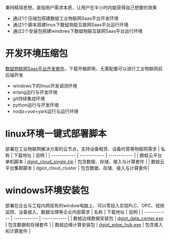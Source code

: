  秉持精简思想，直指用户需求本质，让用户在半小时内能获得自己想要的效果

 - 通过1个压缩包搭建数蛙工业物联网Saas平台开发环境
 - 通过1个脚本搭建linux下数蛙物联互联网Saas平台运行环境
 - 通过2个安装包搭建windows下数蛙物联互联网Saas平台运行环境

# 开发环境压缩包
   [ 数蛙物联网Saas平台开发套件](http://dgiot-1253666439.cos.ap-shanghai-fsi.myqcloud.com/dgiot/deploy/dgiot_develop_tools.zip)，下载开箱即用，无需配置可以进行工业物联网前后端开发
  
  - windows下的linux开发调测环境
  - erlang运行与开发环境
  - git持续集成环境
  - python运行与开发环境
  - nodjs+vue+yark运行与运行环境
  
# linux环境一键式部署脚本
部署在工业物联网解决方案的云节点，支持设备租赁、设备托管等物联网需求
| 名称 | 下载地址 | 说明   |
| ------------ | ------------ | ------------ |
|  数蛙云平台单机脚本 |  [dgiot_cloud_single.zip](http://dgiot-1253666439.cos.ap-shanghai-fsi.myqcloud.com/dgiot/deploy/dgiot_cloud_single.zip) |  包含数据、存储、接入与计算套件 |
|  数蛙云平台集群脚本 |  dgiot_cloud_cluster |  包含数据、存储、接入与计算套件|

# windows环境安装包
部署在企业与工程内网现有的window电脑上、可以零投入实现PLC、OPC、视频监控、设备接入、数据治理等企业内部需求
 | 名称 | 下载地址 | 说明   |
| ------------ | ------------ | ------------ |
|  数蛙边缘数据安装包 |  [dgiot_data_center.exe](http://dgiot-1253666439.cos.ap-shanghai-fsi.myqcloud.com/dgiot/deploy/dgiot_data_center.exe) |  包含数据和存储套件 |
|  数蛙边缘计算安装包 |  [dgiot_edge_hub.exe](http://dgiot-1253666439.cos.ap-shanghai-fsi.myqcloud.com/dgiot/deploy/dgiot_edge_hub.exe) |  包含接入和计算套件 |
